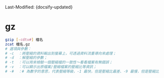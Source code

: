 Last-Modified: {docsify-updated}

# gz

```sh
gzip [-cdtv#] 檔名
zcat 檔名.gz
# 選項與參數：
# -c  ：將壓縮的資料輸出到螢幕上，可透過資料流重導向來處理；
# -d  ：解壓縮的參數；
# -t  ：可以用來檢驗一個壓縮檔的一致性～看看檔案有無錯誤；
# -v  ：可以顯示出原檔案/壓縮檔案的壓縮比等資訊；
# -#  ：# 為數字的意思，代表壓縮等級，-1 最快，但是壓縮比最差、-9 最慢，但是壓縮比最好！預設是 -6
```